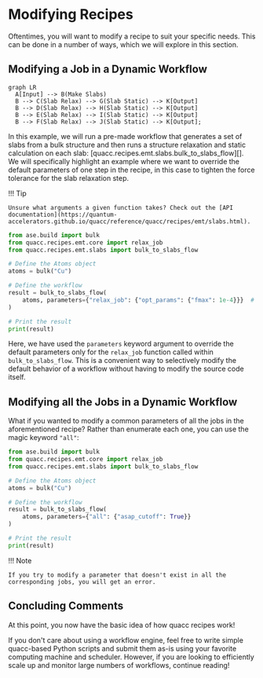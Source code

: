 # Modifying Recipes

Oftentimes, you will want to modify a recipe to suit your specific needs. This can be done in a number of ways, which we will explore in this section.

## Modifying a Job in a Dynamic Workflow

```mermaid
graph LR
  A[Input] --> B(Make Slabs)
  B --> C(Slab Relax) --> G(Slab Static) --> K[Output]
  B --> D(Slab Relax) --> H(Slab Static) --> K[Output]
  B --> E(Slab Relax) --> I(Slab Static) --> K[Output]
  B --> F(Slab Relax) --> J(Slab Static) --> K[Output];
```

In this example, we will run a pre-made workflow that generates a set of slabs from a bulk structure and then runs a structure relaxation and static calculation on each slab: [quacc.recipes.emt.slabs.bulk_to_slabs_flow][]. We will specifically highlight an example where we want to override the default parameters of one step in the recipe, in this case to tighten the force tolerance for the slab relaxation step.

!!! Tip

    Unsure what arguments a given function takes? Check out the [API documentation](https://quantum-accelerators.github.io/quacc/reference/quacc/recipes/emt/slabs.html).

```python
from ase.build import bulk
from quacc.recipes.emt.core import relax_job
from quacc.recipes.emt.slabs import bulk_to_slabs_flow

# Define the Atoms object
atoms = bulk("Cu")

# Define the workflow
result = bulk_to_slabs_flow(
    atoms, parameters={"relax_job": {"opt_params": {"fmax": 1e-4}}}  # (1)!
)

# Print the result
print(result)
```

Here, we have used the `parameters` keyword argument to override the default parameters only for the `relax_job` function called within `bulk_to_slabs_flow`. This is a convenient way to selectively modify the default behavior of a workflow without having to modify the source code itself.

## Modifying all the Jobs in a Dynamic Workflow

What if you wanted to modify a common parameters of all the jobs in the aforementioned recipe? Rather than enumerate each one, you can use the magic keyword `"all"`:

```python
from ase.build import bulk
from quacc.recipes.emt.core import relax_job
from quacc.recipes.emt.slabs import bulk_to_slabs_flow

# Define the Atoms object
atoms = bulk("Cu")

# Define the workflow
result = bulk_to_slabs_flow(
    atoms, parameters={"all": {"asap_cutoff": True}}
)

# Print the result
print(result)
```

!!! Note

    If you try to modify a parameter that doesn't exist in all the corresponding jobs, you will get an error.

## Concluding Comments

At this point, you now have the basic idea of how quacc recipes work!

If you don't care about using a workflow engine, feel free to write simple quacc-based Python scripts and submit them as-is using your favorite computing machine and scheduler. However, if you are looking to efficiently scale up and monitor large numbers of workflows, continue reading!
